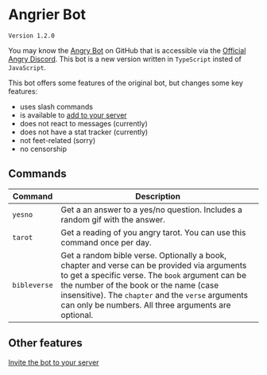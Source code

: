 # Angrier Bot

`Version 1.2.0`

You may know the [Angry Bot](https://github.com/Woife5/angry-bot "Angry Bot") on GitHub that is accessible via the [Official Angry Discord](https://discord.gg/pZrBRA75wz "Official Angry Discord"). This bot is a new version written in `TypeScript` insted of `JavaScript`.

This bot offers some features of the original bot, but changes some key features:
 - uses slash commands
 - is available to [add to your server](https://discord.com/api/oauth2/authorize?client_id=889871547152617542&permissions=0&scope=bot%20applications.commands "Add Angrier Bot to your server")
 - does not react to messages (currently)
 - does not have a stat tracker (currently)
 - not feet-related (sorry)
 - no censorship

## Commands
Command | Description
--- | ---
`yesno`| Get a an answer to a yes/no question. Includes a random gif with the answer.
`tarot`| Get a reading of you angry tarot. You can use this command once per day.
`bibleverse`| Get a random bible verse. Optionally a book, chapter and verse can be provided via arguments to get a specific verse. The `book` argument can be the number of the book or the name (case insensitive). The `chapter` and the `verse` arguments can only be numbers. All three arguments are optional.

## Other features
[Invite the bot to your server](https://discord.com/api/oauth2/authorize?client_id=889871547152617542&permissions=0&scope=bot%20applications.commands "Invite the bot to your server")
